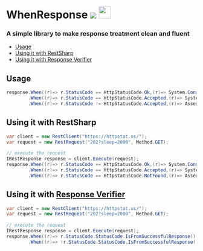 # WhenResponse [![](https://badge.fury.io/nu/WhenResponse.RestSharp.svg)](https://www.nuget.org/packages/WhenResponse.RestSharp/) <img src="https://docs.microsoft.com/en-us/dotnet/images/hub/netcore.svg" width="32">

### A simple library to make response treatment clean and fluent

* [Usage](#usage)
* [Using it with RestSharp](#using-it-with-restsharp)
* [Using it with Response Verifier](#using-it-with-response-verifier)

## Usage
```cs
response.When((r)=> r.StatusCode == HttpStatusCode.Ok,(r)=> System.Console.WriteLine("Ok"))
        .When((r)=> r.StatusCode == HttpStatusCode.Accepted,(r)=> System.Console.WriteLine("Accepted"))
        .When((r)=> r.StatusCode != HttpStatusCode.Accepted,(r)=> Assert.Fail("Waiting status code Accepted"));
```


## Using it with RestSharp

```cs
var client = new RestClient("https://httpstat.us/");
var request = new RestRequest("202?sleep=2000", Method.GET);
          
// execute the request
IRestResponse response = client.Execute(request);
response.When((r)=> r.StatusCode == HttpStatusCode.Ok,(r)=> System.Console.WriteLine("Ok"))
        .When((r)=> r.StatusCode == HttpStatusCode.Accepted,(r)=> System.Console.WriteLine("Accepted"))
        .When((r)=> r.StatusCode == HttpStatusCode.NotFound,(r)=> Assert.Fail("No Found"));
```

## Using it with [Response Verifier](https://github.com/VitorCioletti/response-verifier)

```cs
var client = new RestClient("https://httpstat.us/");
var request = new RestRequest("202?sleep=2000", Method.GET);
          
// execute the request
IRestResponse response = client.Execute(request);
response.When((r)=> r.StatusCode.StatusCode.IsFromSuccessfulResponse(),(r)=> System.Console.WriteLine("Ok"))        
        .When((r)=> !r.StatusCode.StatusCode.IsFromSuccessfulResponse(),(r)=> Assert.Fail("Fail"));
```
